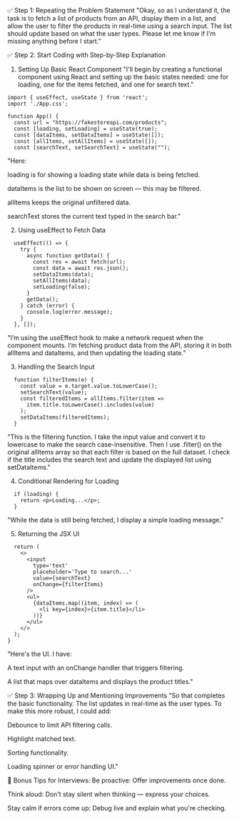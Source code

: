 ✅ Step 1: Repeating the Problem Statement
"Okay, so as I understand it, the task is to fetch a list of products from an API, display them in a list, and allow the user to filter the products in real-time using a search input. The list should update based on what the user types. Please let me know if I'm missing anything before I start."

✅ Step 2: Start Coding with Step-by-Step Explanation
1. Setting Up Basic React Component
"I'll begin by creating a functional component using React and setting up the basic states needed: one for loading, one for the items fetched, and one for search text."

```
import { useEffect, useState } from 'react';
import './App.css';

function App() {
  const url = "https://fakestoreapi.com/products";
  const [loading, setLoading] = useState(true);
  const [dataItems, setDataItems] = useState([]);
  const [allItems, setAllItems] = useState([]);
  const [searchText, setSearchText] = useState("");
```

"Here:

loading is for showing a loading state while data is being fetched.

dataItems is the list to be shown on screen — this may be filtered.

allItems keeps the original unfiltered data.

searchText stores the current text typed in the search bar."

2. Using useEffect to Fetch Data

```
  useEffect(() => {
    try {
      async function getData() {
        const res = await fetch(url);
        const data = await res.json();
        setDataItems(data);
        setAllItems(data);
        setLoading(false); 
      }
      getData();
    } catch (error) {
      console.log(error.message);
    }
  }, []);
```

"I’m using the useEffect hook to make a network request when the component mounts. I’m fetching product data from the API, storing it in both allItems and dataItems, and then updating the loading state."

3. Handling the Search Input

```
  function filterItems(e) {
    const value = e.target.value.toLowerCase();
    setSearchText(value);
    const filteredItems = allItems.filter(item =>
      item.title.toLowerCase().includes(value)
    );
    setDataItems(filteredItems);
  }
```

"This is the filtering function. I take the input value and convert it to lowercase to make the search case-insensitive. Then I use .filter() on the original allItems array so that each filter is based on the full dataset. I check if the title includes the search text and update the displayed list using setDataItems."

4. Conditional Rendering for Loading

```
  if (loading) {
    return <p>Loading...</p>;
  }
```

"While the data is still being fetched, I display a simple loading message."

5. Returning the JSX UI

```
  return (
    <>
      <input
        type='text'
        placeholder='Type to search...'
        value={searchText}
        onChange={filterItems}
      />
      <ul>
        {dataItems.map((item, index) => (
          <li key={index}>{item.title}</li>
        ))}
      </ul>
    </>
  );
}
```

"Here's the UI. I have:

A text input with an onChange handler that triggers filtering.

A list that maps over dataItems and displays the product titles."

✅ Step 3: Wrapping Up and Mentioning Improvements
"So that completes the basic functionality. The list updates in real-time as the user types. To make this more robust, I could add:

Debounce to limit API filtering calls.

Highlight matched text.

Sorting functionality.

Loading spinner or error handling UI."

🧠 Bonus Tips for Interviews:
Be proactive: Offer improvements once done.

Think aloud: Don’t stay silent when thinking — express your choices.

Stay calm if errors come up: Debug live and explain what you're checking.